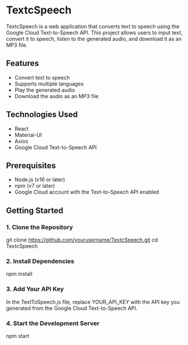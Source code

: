 # TextcSpeech

TextcSpeech is a web application that converts text to speech using the Google Cloud Text-to-Speech API. 
This project allows users to input text, convert it to speech, listen to the generated audio, and download it as an MP3 file.

## Features

- Convert text to speech
- Supports multiple languages
- Play the generated audio
- Download the audio as an MP3 file

## Technologies Used

- React
- Material-UI
- Axios
- Google Cloud Text-to-Speech API

## Prerequisites

- Node.js (v16 or later)
- npm (v7 or later)
- Google Cloud account with the Text-to-Speech API enabled

## Getting Started

### 1. Clone the Repository

git clone https://github.com/yourusername/TextcSpeech.git
cd TextcSpeech

### 2. Install Dependencies

npm install

### 3. Add Your API Key

In the TextToSpeech.js file, replace YOUR_API_KEY with the API key you generated from the Google Cloud Text-to-Speech API.

### 4. Start the Development Server

npm start
